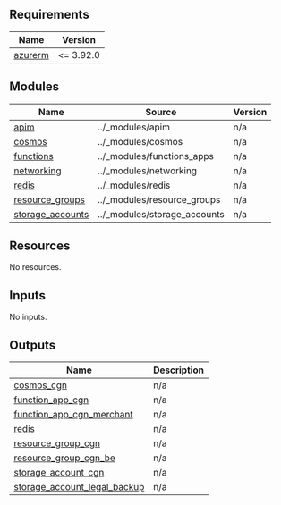 <!-- markdownlint-disable -->
<!-- BEGINNING OF PRE-COMMIT-TERRAFORM DOCS HOOK -->
## Requirements

| Name | Version |
|------|---------|
| <a name="requirement_azurerm"></a> [azurerm](#requirement\_azurerm) | <= 3.92.0 |

## Modules

| Name | Source | Version |
|------|--------|---------|
| <a name="module_apim"></a> [apim](#module\_apim) | ../_modules/apim | n/a |
| <a name="module_cosmos"></a> [cosmos](#module\_cosmos) | ../_modules/cosmos | n/a |
| <a name="module_functions"></a> [functions](#module\_functions) | ../_modules/functions_apps | n/a |
| <a name="module_networking"></a> [networking](#module\_networking) | ../_modules/networking | n/a |
| <a name="module_redis"></a> [redis](#module\_redis) | ../_modules/redis | n/a |
| <a name="module_resource_groups"></a> [resource\_groups](#module\_resource\_groups) | ../_modules/resource_groups | n/a |
| <a name="module_storage_accounts"></a> [storage\_accounts](#module\_storage\_accounts) | ../_modules/storage_accounts | n/a |

## Resources

No resources.

## Inputs

No inputs.

## Outputs

| Name | Description |
|------|-------------|
| <a name="output_cosmos_cgn"></a> [cosmos\_cgn](#output\_cosmos\_cgn) | n/a |
| <a name="output_function_app_cgn"></a> [function\_app\_cgn](#output\_function\_app\_cgn) | n/a |
| <a name="output_function_app_cgn_merchant"></a> [function\_app\_cgn\_merchant](#output\_function\_app\_cgn\_merchant) | n/a |
| <a name="output_redis"></a> [redis](#output\_redis) | n/a |
| <a name="output_resource_group_cgn"></a> [resource\_group\_cgn](#output\_resource\_group\_cgn) | n/a |
| <a name="output_resource_group_cgn_be"></a> [resource\_group\_cgn\_be](#output\_resource\_group\_cgn\_be) | n/a |
| <a name="output_storage_account_cgn"></a> [storage\_account\_cgn](#output\_storage\_account\_cgn) | n/a |
| <a name="output_storage_account_legal_backup"></a> [storage\_account\_legal\_backup](#output\_storage\_account\_legal\_backup) | n/a |
<!-- END OF PRE-COMMIT-TERRAFORM DOCS HOOK -->
